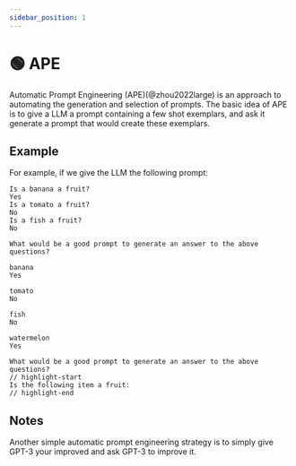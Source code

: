 ```yaml
---
sidebar_position: 1
---
```


# 🟢 APE

Automatic Prompt Engineering (APE)(@zhou2022large) is an approach to automating the generation and
selection of prompts. The basic idea of APE is to give a LLM a prompt containing
a few shot exemplars, and ask it generate a prompt that would create these exemplars.

## Example

For example, if we give the LLM the following prompt:

```text
Is a banana a fruit?
Yes
Is a tomato a fruit?
No
Is a fish a fruit?
No

What would be a good prompt to generate an answer to the above questions?
```

```text
banana
Yes

tomato
No

fish
No

watermelon
Yes

What would be a good prompt to generate an answer to the above questions?
// highlight-start
Is the following item a fruit:
// highlight-end
```

## Notes

Another simple automatic prompt engineering strategy is to simply give GPT-3 your improved and ask GPT-3 to improve it.